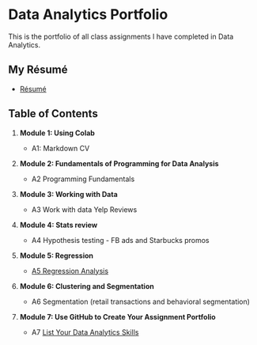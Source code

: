
# Data Analytics Portfolio
This is the portfolio of all class assignments I have completed in Data Analytics. 

## My Résumé
- [Résumé](https://drive.google.com/file/d/1mfGwgXfwIb6Xq7owmqG7F68XEF6bAC7L/view?usp=sharing)

## Table of Contents
1. **Module 1: Using Colab**
   - A1: Markdown CV
   
2. **Module 2: Fundamentals of Programming for Data Analysis**
   - A2 Programming Fundamentals
   
3. **Module 3: Working with Data**
   - A3 Work with data Yelp Reviews
  
4. **Module 4: Stats review**
   - A4 Hypothesis testing - FB ads and Starbucks promos

5. **Module 5: Regression**
   - [A5 Regression Analysis](https://colab.research.google.com/drive/16Y8mqSXtrZwgPIklhv4Dk4BoE6sxRGjA?usp=sharing)

6. **Module 6: Clustering and Segmentation**
   - A6 Segmentation (retail transactions and behavioral segmentation)
   
7. **Module 7: Use GitHub to Create Your Assignment Portfolio**
    - A7 [List Your Data Analytics Skills](https://github.com/NiberkyJ/AboutMySelf/edit/main/README.md)
